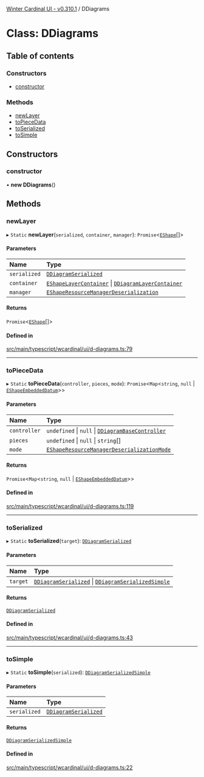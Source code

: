[Winter Cardinal UI - v0.310.1](../index.md) / DDiagrams

# Class: DDiagrams

## Table of contents

### Constructors

- [constructor](DDiagrams.md#constructor)

### Methods

- [newLayer](DDiagrams.md#newlayer)
- [toPieceData](DDiagrams.md#topiecedata)
- [toSerialized](DDiagrams.md#toserialized)
- [toSimple](DDiagrams.md#tosimple)

## Constructors

### constructor

• **new DDiagrams**()

## Methods

### newLayer

▸ `Static` **newLayer**(`serialized`, `container`, `manager`): `Promise`<[`EShape`](../interfaces/EShape.md)[]\>

#### Parameters

| Name | Type |
| :------ | :------ |
| `serialized` | [`DDiagramSerialized`](../interfaces/DDiagramSerialized.md) |
| `container` | [`EShapeLayerContainer`](../interfaces/EShapeLayerContainer.md) \| [`DDiagramLayerContainer`](DDiagramLayerContainer.md) |
| `manager` | [`EShapeResourceManagerDeserialization`](EShapeResourceManagerDeserialization.md) |

#### Returns

`Promise`<[`EShape`](../interfaces/EShape.md)[]\>

#### Defined in

[src/main/typescript/wcardinal/ui/d-diagrams.ts:79](https://github.com/winter-cardinal/winter-cardinal-ui/blob/v0.310.1/src/main/typescript/wcardinal/ui/d-diagrams.ts#L79)

___

### toPieceData

▸ `Static` **toPieceData**(`controller`, `pieces`, `mode`): `Promise`<`Map`<`string`, ``null`` \| [`EShapeEmbeddedDatum`](EShapeEmbeddedDatum.md)\>\>

#### Parameters

| Name | Type |
| :------ | :------ |
| `controller` | `undefined` \| ``null`` \| [`DDiagramBaseController`](../interfaces/DDiagramBaseController.md) |
| `pieces` | `undefined` \| ``null`` \| `string`[] |
| `mode` | [`EShapeResourceManagerDeserializationMode`](../index.md#eshaperesourcemanagerdeserializationmode-1) |

#### Returns

`Promise`<`Map`<`string`, ``null`` \| [`EShapeEmbeddedDatum`](EShapeEmbeddedDatum.md)\>\>

#### Defined in

[src/main/typescript/wcardinal/ui/d-diagrams.ts:119](https://github.com/winter-cardinal/winter-cardinal-ui/blob/v0.310.1/src/main/typescript/wcardinal/ui/d-diagrams.ts#L119)

___

### toSerialized

▸ `Static` **toSerialized**(`target`): [`DDiagramSerialized`](../interfaces/DDiagramSerialized.md)

#### Parameters

| Name | Type |
| :------ | :------ |
| `target` | [`DDiagramSerialized`](../interfaces/DDiagramSerialized.md) \| [`DDiagramSerializedSimple`](../interfaces/DDiagramSerializedSimple.md) |

#### Returns

[`DDiagramSerialized`](../interfaces/DDiagramSerialized.md)

#### Defined in

[src/main/typescript/wcardinal/ui/d-diagrams.ts:43](https://github.com/winter-cardinal/winter-cardinal-ui/blob/v0.310.1/src/main/typescript/wcardinal/ui/d-diagrams.ts#L43)

___

### toSimple

▸ `Static` **toSimple**(`serialized`): [`DDiagramSerializedSimple`](../interfaces/DDiagramSerializedSimple.md)

#### Parameters

| Name | Type |
| :------ | :------ |
| `serialized` | [`DDiagramSerialized`](../interfaces/DDiagramSerialized.md) |

#### Returns

[`DDiagramSerializedSimple`](../interfaces/DDiagramSerializedSimple.md)

#### Defined in

[src/main/typescript/wcardinal/ui/d-diagrams.ts:22](https://github.com/winter-cardinal/winter-cardinal-ui/blob/v0.310.1/src/main/typescript/wcardinal/ui/d-diagrams.ts#L22)
